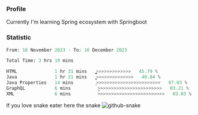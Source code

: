 ### Profile 

Currently I'm learning Spring ecosystem with Springboot

### Statistic
<!--START_SECTION:waka-->

```python
From: 16 November 2023 - To: 16 December 2023

Total Time: 3 hrs 19 mins

HTML              1 hr 31 mins    ͎͎͎͎͎͎͎͎͎͎͎͚>>>>>>>>>>>>>   45.79 %
Java              1 hr 21 mins    ͎͎͎͎͎͎͎͎͎͎͕>>>>>>>>>>>>>>   40.84 %
Java Properties   14 mins         ͎>>>>>>>>>>>>>>>>>>>>>>>>   07.03 %
GraphQL           6 mins          ̞>>>>>>>>>>>>>>>>>>>>>>>>   03.21 %
XML               6 mins          >>>>>>>>>>>>>>>>>>>>>>>>>   03.03 %
```

<!--END_SECTION:waka-->

If you love snake eater here the snake 
<picture>
  <source media="(prefers-color-scheme: dark)" srcset="https://github.com/pradana4648/pradana4648/blob/c0566a83ca6ea5f2e46bab00e717c4c82b4b5c4c/github-contribution-grid-snake-dark.svg" />
  <source media="(prefers-color-scheme: light)" srcset="https://github.com/pradana4648/pradana4648/blob/c0566a83ca6ea5f2e46bab00e717c4c82b4b5c4c/github-contribution-grid-snake.svg" />
  <img alt="github-snake" src="https://github.com/pradana4648/pradana4648/blob/c0566a83ca6ea5f2e46bab00e717c4c82b4b5c4c/github-contribution-grid-snake.svg" />
</picture>
